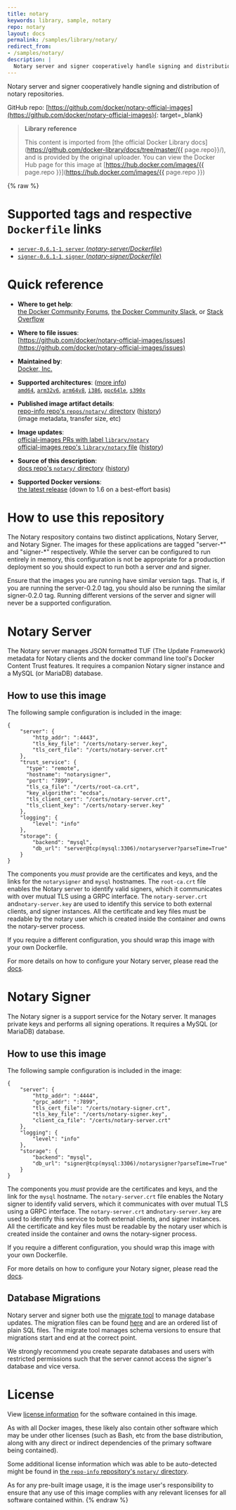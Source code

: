 ```yaml
---
title: notary
keywords: library, sample, notary
repo: notary
layout: docs
permalink: /samples/library/notary/
redirect_from:
- /samples/notary/
description: |
  Notary server and signer cooperatively handle signing and distribution of notary repositories.
---
```


Notary server and signer cooperatively handle signing and distribution of notary repositories.


GitHub repo: [https://github.com/docker/notary-official-images](https://github.com/docker/notary-official-images){: target=_blank}

> **Library reference**
>
> This content is imported from
> [the official Docker Library docs](https://github.com/docker-library/docs/tree/master/{{ page.repo}}/),
> and is provided by the original uploader. You can view the Docker Hub page for this image at
> [https://hub.docker.com/images/{{ page.repo }}](https://hub.docker.com/images/{{ page.repo }})

<!-- content begin -->
{% raw %}
<!--

********************************************************************************

WARNING:

    DO NOT EDIT "notary/README.md"

    IT IS AUTO-GENERATED

    (from the other files in "notary/" combined with a set of templates)

********************************************************************************

-->

# Supported tags and respective `Dockerfile` links

-	[`server-0.6.1-1`, `server` (*notary-server/Dockerfile*)](https://github.com/docker/notary-official-images/blob/ee9401173fbe4c672f3e3e71b0881d21f2112eca/notary-server/Dockerfile)
-	[`signer-0.6.1-1`, `signer` (*notary-signer/Dockerfile*)](https://github.com/docker/notary-official-images/blob/ee9401173fbe4c672f3e3e71b0881d21f2112eca/notary-signer/Dockerfile)

# Quick reference

-	**Where to get help**:  
	[the Docker Community Forums](https://forums.docker.com/), [the Docker Community Slack](https://blog.docker.com/2016/11/introducing-docker-community-directory-docker-community-slack/), or [Stack Overflow](https://stackoverflow.com/search?tab=newest&q=docker)

-	**Where to file issues**:  
	[https://github.com/docker/notary-official-images/issues](https://github.com/docker/notary-official-images/issues)

-	**Maintained by**:  
	[Docker, Inc.](https://github.com/docker/notary-official-images)

-	**Supported architectures**: ([more info](https://github.com/docker-library/official-images#architectures-other-than-amd64))  
	[`amd64`](https://hub.docker.com/r/amd64/notary/), [`arm32v6`](https://hub.docker.com/r/arm32v6/notary/), [`arm64v8`](https://hub.docker.com/r/arm64v8/notary/), [`i386`](https://hub.docker.com/r/i386/notary/), [`ppc64le`](https://hub.docker.com/r/ppc64le/notary/), [`s390x`](https://hub.docker.com/r/s390x/notary/)

-	**Published image artifact details**:  
	[repo-info repo's `repos/notary/` directory](https://github.com/docker-library/repo-info/blob/master/repos/notary) ([history](https://github.com/docker-library/repo-info/commits/master/repos/notary))  
	(image metadata, transfer size, etc)

-	**Image updates**:  
	[official-images PRs with label `library/notary`](https://github.com/docker-library/official-images/pulls?q=label%3Alibrary%2Fnotary)  
	[official-images repo's `library/notary` file](https://github.com/docker-library/official-images/blob/master/library/notary) ([history](https://github.com/docker-library/official-images/commits/master/library/notary))

-	**Source of this description**:  
	[docs repo's `notary/` directory](https://github.com/docker-library/docs/tree/master/notary) ([history](https://github.com/docker-library/docs/commits/master/notary))

-	**Supported Docker versions**:  
	[the latest release](https://github.com/docker/docker-ce/releases/latest) (down to 1.6 on a best-effort basis)

# How to use this repository

The Notary respository contains two distinct applications, Notary Server, and Notary Signer. The images for these applications are tagged "server-\*" and "signer-\*" respectively. While the server can be configured to run entirely in memory, this configuration is not be appropriate for a production deployment so you should expect to run both a server *and* and signer.

Ensure that the images you are running have similar version tags. That is, if you are running the server-0.2.0 tag, you should also be running the similar signer-0.2.0 tag. Running different versions of the server and signer will never be a supported configuration.

# Notary Server

The Notary server manages JSON formatted TUF (The Update Framework) metadata for Notary clients and the docker command line tool's Docker Content Trust features. It requires a companion Notary signer instance and a MySQL (or MariaDB) database.

## How to use this image

The following sample configuration is included in the image:

	{
	    "server": {
	        "http_addr": ":4443",
	        "tls_key_file": "/certs/notary-server.key",
	        "tls_cert_file": "/certs/notary-server.crt"
	    },
	    "trust_service": {
	      "type": "remote",
	      "hostname": "notarysigner",
	      "port": "7899",
	      "tls_ca_file": "/certs/root-ca.crt",
	      "key_algorithm": "ecdsa",
	      "tls_client_cert": "/certs/notary-server.crt",
	      "tls_client_key": "/certs/notary-server.key"
	    },
	    "logging": {
	        "level": "info"
	    },
	    "storage": {
	        "backend": "mysql",
	        "db_url": "server@tcp(mysql:3306)/notaryserver?parseTime=True"
	    }
	}

The components you *must* provide are the certificates and keys, and the links for the `notarysigner` and `mysql` hostnames. The `root-ca.crt` file enables the Notary server to identify valid signers, which it communicates with over mutual TLS using a GRPC interface. The `notary-server.crt` and`notary-server.key` are used to identify this service to both external clients, and signer instances. All the certificate and key files must be readable by the notary user which is created inside the container and owns the notary-server process.

If you require a different configuration, you should wrap this image with your own Dockerfile.

For more details on how to configure your Notary server, please read the [docs](https://github.com/theupdateframework/notary/blob/master/docs/reference/server-config.md).

# Notary Signer

The Notary signer is a support service for the Notary server. It manages private keys and performs all signing operations. It requires a MySQL (or MariaDB) database.

## How to use this image

The following sample configuration is included in the image:

	{
	    "server": {
	        "http_addr": ":4444",
	        "grpc_addr": ":7899",
	        "tls_cert_file": "/certs/notary-signer.crt",
	        "tls_key_file": "/certs/notary-signer.key",
	        "client_ca_file": "/certs/notary-server.crt"
	    },
	    "logging": {
	        "level": "info"
	    },
	    "storage": {
	        "backend": "mysql",
	        "db_url": "signer@tcp(mysql:3306)/notarysigner?parseTime=True"
	    }
	}

The components you *must* provide are the certificates and keys, and the link for the `mysql` hostname. The `notary-server.crt` file enables the Notary signer to identify valid servers, which it communicates with over mutual TLS using a GRPC interface. The `notary-server.crt` and`notary-server.key` are used to identify this service to both external clients, and signer instances. All the certificate and key files must be readable by the notary user which is created inside the container and owns the notary-signer process.

If you require a different configuration, you should wrap this image with your own Dockerfile.

For more details on how to configure your Notary signer, please read the [docs](https://github.com/theupdateframework/notary/blob/master/docs/reference/signer-config.md).

## Database Migrations

Notary server and signer both use the [migrate tool](https://github.com/mattes/migrate) to manage database updates. The migration files can be found [here](https://github.com/theupdateframework/notary/tree/master/migrations/) and are an ordered list of plain SQL files. The migrate tool manages schema versions to ensure that migrations start and end at the correct point.

We strongly recommend you create separate databases and users with restricted permissions such that the server cannot access the signer's database and vice versa.

# License

View [license information](https://github.com/theupdateframework/notary/blob/master/LICENSE) for the software contained in this image.

As with all Docker images, these likely also contain other software which may be under other licenses (such as Bash, etc from the base distribution, along with any direct or indirect dependencies of the primary software being contained).

Some additional license information which was able to be auto-detected might be found in [the `repo-info` repository's `notary/` directory](https://github.com/docker-library/repo-info/tree/master/repos/notary).

As for any pre-built image usage, it is the image user's responsibility to ensure that any use of this image complies with any relevant licenses for all software contained within.
{% endraw %}

